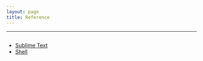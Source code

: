 ```yaml
---
layout: page
title: Reference
---
```


---

<div class="small-12 columns">
    <ul class="inline-list">
        <li><a href="#" class="button secondary radius">Sublime Text</a></li>
        <li><a href="#" class="button secondary radius">Shell</a></li>
    </ul>
</div>


